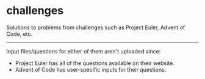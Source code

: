 # challenges

Solutions to problems from challenges such as Project Euler, Advent of Code, etc.

---

Input files/questions for either of them aren't uploaded since:
  - Project Euler has all of the questions available on their website.
  - Advent of Code has user-specific inputs for their questions.